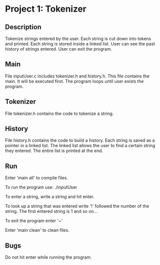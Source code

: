 # Project 1: Tokenizer

## Description

Tokenize strings entered by the user. Each string is cut down into tokens and
printed. Each string is stored inside a linked list. User can see the past
history of strings entered. User can exit the program.

## Main

File inputUser.c includes tokenizer.h and history.h. This file contains the
main. It will be executed first. The program loops until user exists the program.

## Tokenizer

File tokenizer.h contains the code to tokenize a string.

## History

File history.h contains the code to build a history. Each string is saved as a
pointer in a linked list. The linked list allows the user to find a certain
string they entered. The entire list is printed at the end.

## Run

Enter 'main all' to compile files.

To run the program use: ./inputUser

To enter a string, write a string and hit enter.

To look up a string that was entered write '!' followed the number of the
string. The first entered string is 1 and so on...

To exit the program enter '~'

Enter 'main clean' to clean files.

## Bugs

Do not hit enter while running the program.
